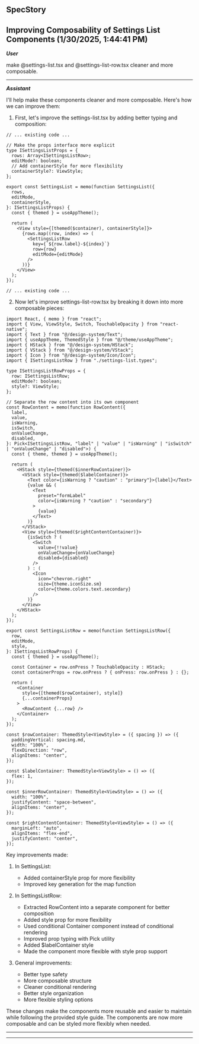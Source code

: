 ## SpecStory

## Improving Composability of Settings List Components (1/30/2025, 1:44:41 PM)

_**User**_

make @settings-list.tsx and @settings-list-row.tsx cleaner and more composable.

---

_**Assistant**_

I'll help make these components cleaner and more composable. Here's how we can improve them:

1. First, let's improve the settings-list.tsx by adding better typing and composition:

```typescript:design-system/settings-list/settings-list.tsx
// ... existing code ...

// Make the props interface more explicit
type ISettingsListProps = {
  rows: Array<ISettingsListRow>;
  editMode?: boolean;
  // Add containerStyle for more flexibility
  containerStyle?: ViewStyle;
};

export const SettingsList = memo(function SettingsList({
  rows,
  editMode,
  containerStyle,
}: ISettingsListProps) {
  const { themed } = useAppTheme();

  return (
    <View style={[themed($container), containerStyle]}>
      {rows.map((row, index) => (
        <SettingsListRow
          key={`${row.label}-${index}`}
          row={row}
          editMode={editMode}
        />
      ))}
    </View>
  );
});

// ... existing code ...
```

2. Now let's improve settings-list-row.tsx by breaking it down into more composable pieces:

```typescript:design-system/settings-list/settings-list-row.tsx
import React, { memo } from "react";
import { View, ViewStyle, Switch, TouchableOpacity } from "react-native";
import { Text } from "@/design-system/Text";
import { useAppTheme, ThemedStyle } from "@/theme/useAppTheme";
import { HStack } from "@/design-system/HStack";
import { VStack } from "@/design-system/VStack";
import { Icon } from "@/design-system/Icon/Icon";
import { ISettingsListRow } from "./settings-list.types";

type ISettingsListRowProps = {
  row: ISettingsListRow;
  editMode?: boolean;
  style?: ViewStyle;
};

// Separate the row content into its own component
const RowContent = memo(function RowContent({
  label,
  value,
  isWarning,
  isSwitch,
  onValueChange,
  disabled,
}: Pick<ISettingsListRow, "label" | "value" | "isWarning" | "isSwitch" | "onValueChange" | "disabled">) {
  const { theme, themed } = useAppTheme();

  return (
    <HStack style={themed($innerRowContainer)}>
      <VStack style={themed($labelContainer)}>
        <Text color={isWarning ? "caution" : "primary"}>{label}</Text>
        {value && (
          <Text
            preset="formLabel"
            color={isWarning ? "caution" : "secondary"}
          >
            {value}
          </Text>
        )}
      </VStack>
      <View style={themed($rightContentContainer)}>
        {isSwitch ? (
          <Switch
            value={!!value}
            onValueChange={onValueChange}
            disabled={disabled}
          />
        ) : (
          <Icon
            icon="chevron.right"
            size={theme.iconSize.sm}
            color={theme.colors.text.secondary}
          />
        )}
      </View>
    </HStack>
  );
});

export const SettingsListRow = memo(function SettingsListRow({
  row,
  editMode,
  style,
}: ISettingsListRowProps) {
  const { themed } = useAppTheme();
  
  const Container = row.onPress ? TouchableOpacity : HStack;
  const containerProps = row.onPress ? { onPress: row.onPress } : {};

  return (
    <Container 
      style={[themed($rowContainer), style]} 
      {...containerProps}
    >
      <RowContent {...row} />
    </Container>
  );
});

const $rowContainer: ThemedStyle<ViewStyle> = ({ spacing }) => ({
  paddingVertical: spacing.md,
  width: "100%",
  flexDirection: "row",
  alignItems: "center",
});

const $labelContainer: ThemedStyle<ViewStyle> = () => ({
  flex: 1,
});

const $innerRowContainer: ThemedStyle<ViewStyle> = () => ({
  width: "100%",
  justifyContent: "space-between",
  alignItems: "center",
});

const $rightContentContainer: ThemedStyle<ViewStyle> = () => ({
  marginLeft: "auto",
  alignItems: "flex-end",
  justifyContent: "center",
});
```

Key improvements made:

1. In SettingsList:
   - Added containerStyle prop for more flexibility
   - Improved key generation for the map function

2. In SettingsListRow:
   - Extracted RowContent into a separate component for better composition
   - Added style prop for more flexibility
   - Used conditional Container component instead of conditional rendering
   - Improved prop typing with Pick utility
   - Added $labelContainer style
   - Made the component more flexible with style prop support

3. General improvements:
   - Better type safety
   - More composable structure
   - Cleaner conditional rendering
   - Better style organization
   - More flexible styling options

These changes make the components more reusable and easier to maintain while following the provided style guide. The components are now more composable and can be styled more flexibly when needed.

---



---

